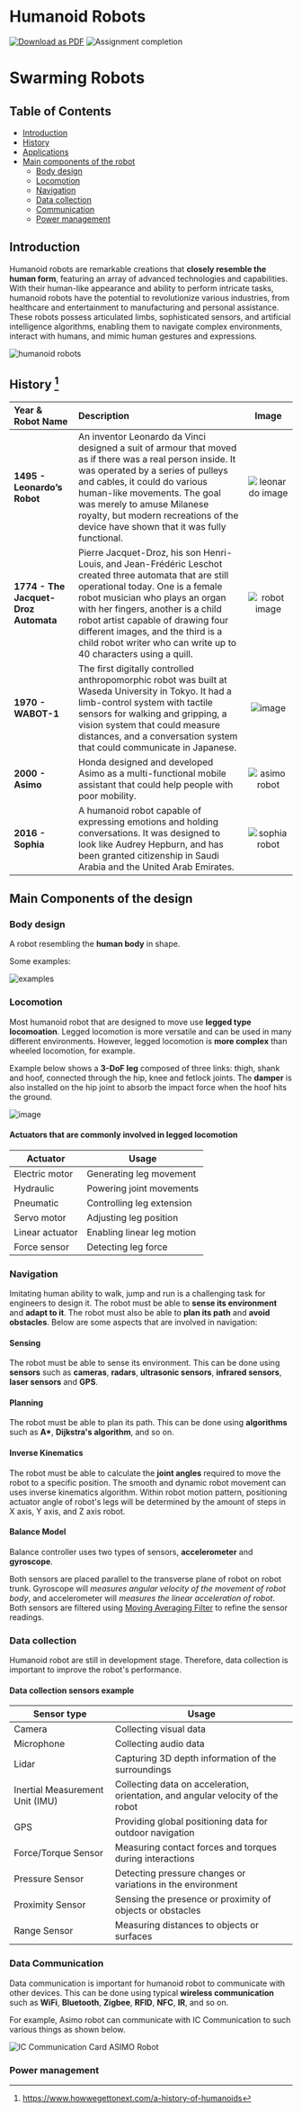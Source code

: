 # Humanoid Robots

[![Download as PDF](https://img.shields.io/badge/Download%20as%20PDF-EF3939?style=flat-square&logo=adobeacrobatreader&logoColor=white&color=black&labelColor=ec1c24)](https://mdtopdf.up.railway.app/convertPdf?url=https://github.com/iqfareez/MCTE-4362-Robotic-Hardware/blob/main/Week11/Humanoid.md)
![Assignment completion](https://img.shields.io/badge/Status-In%20progress-yellow?style=flat-square)

# Swarming Robots

## Table of Contents

- [Introduction](#introduction)
- [History](#history)
- [Applications](#applications)
- [Main components of the robot](#main-components-of-the-vehicle)
  - [Body design](#body-design)
  - [Locomotion](#Locomotion)
  - [Navigation](#navigation)
  - [Data collection](#data-collection)
  - [Communication](#communication)
  - [Power management](#power-management)

## Introduction

Humanoid robots are remarkable creations that **closely resemble the human form**, featuring an array of advanced technologies and capabilities. With their human-like appearance and ability to perform intricate tasks, humanoid robots have the potential to revolutionize various industries, from healthcare and entertainment to manufacturing and personal assistance. These robots possess articulated limbs, sophisticated sensors, and artificial intelligence algorithms, enabling them to navigate complex environments, interact with humans, and mimic human gestures and expressions.

![humanoid robots](https://github.com/iqfareez/MCTE-4362-Robotic-Hardware/assets/60868965/f60ae85a-0565-4407-b578-84e538f9d252)

## History [^1]

| Year & Robot Name                    | Description                                                                                                                                                                                                                                                                                                                                                       |                                                                                                 Image                                                                                                  |
| :----------------------------------- | :---------------------------------------------------------------------------------------------------------------------------------------------------------------------------------------------------------------------------------------------------------------------------------------------------------------------------------------------------------------- | :----------------------------------------------------------------------------------------------------------------------------------------------------------------------------------------------------: |
| **1495 - Leonardo’s Robot**          | An inventor Leonardo da Vinci designed a suit of armour that moved as if there was a real person inside. It was operated by a series of pulleys and cables, it could do various human-like movements. The goal was merely to amuse Milanese royalty, but modern recreations of the device have shown that it was fully functional.                                |                                       ![leonardo image](https://upload.wikimedia.org/wikipedia/commons/thumb/4/45/Leonardo-Robot3.jpg/440px-Leonardo-Robot3.jpg)                                       |
| **1774 - The Jacquet-Droz Automata** | Pierre Jacquet-Droz, his son Henri-Louis, and Jean-Frédéric Leschot created three automata that are still operational today. One is a female robot musician who plays an organ with her fingers, another is a child robot artist capable of drawing four different images, and the third is a child robot writer who can write up to 40 characters using a quill. |                          ![robot image](https://images.squarespace-cdn.com/content/v1/58bb0536893fc04255997b40/1534602058526-D1HXFNZSNJGU0IVWX0G5/Jaquet+Droz+History+4.jpg)                           |
| **1970 - WABOT-1**                   | The first digitally controlled anthropomorphic robot was built at Waseda University in Tokyo. It had a limb-control system with tactile sensors for walking and gripping, a vision system that could measure distances, and a conversation system that could communicate in Japanese.                                                                             |                                                ![image](https://bostonglobalforum.org/aiwsin/wp-content/uploads/sites/18/2021/01/c7d5b.179.large_.jpg)                                                 |
| **2000 - Asimo**                     | Honda designed and developed Asimo as a multi-functional mobile assistant that could help people with poor mobility.                                                                                                                                                                                                                                              | ![asimo robot](https://www.cnet.com/a/img/resize/eda639c60821807e9759bb305152838b58ff5c3e/hub/2014/04/17/94b3b33e-eda0-459d-a5e2-7a75c7b3e80a/485318345.jpg?auto=webp&fit=crop&height=1200&width=1200) |
| **2016 - Sophia**                    | A humanoid robot capable of expressing emotions and holding conversations. It was designed to look like Audrey Hepburn, and has been granted citizenship in Saudi Arabia and the United Arab Emirates.                                                                                                                                                            |                         ![sophia robot](https://upload.wikimedia.org/wikipedia/commons/1/1e/Sophia_at_the_AI_for_Good_Global_Summit_2018_%2827254369347%29_%28cropped%29.jpg)                          |

[^1]: https://www.howwegettonext.com/a-history-of-humanoids

## Main Components of the design

### Body design

A robot resembling the **human body** in shape.

Some examples:

![examples](https://media.springernature.com/lw685/springer-static/image/art%3A10.1007%2Fs43154-021-00050-9/MediaObjects/43154_2021_50_Fig1_HTML.png)

### Locomotion

Most humanoid robot that are designed to move use **legged type locomoation**. Legged locomotion is more versatile and can be used in many different environments. However, legged locomotion is **more complex** than wheeled locomotion, for example.

Example below shows a **3-DoF leg** composed of three links: thigh, shank and hoof, connected through the hip, knee and fetlock joints. The **damper** is also installed on the hip joint to absorb the impact force when the hoof hits the ground.

![image](https://github.com/iqfareez/MCTE-4362-Robotic-Hardware/assets/60868965/6610b7da-5e09-4baf-ac5d-77badf474eec)

#### Actuators that are commonly involved in legged locomotion

| Actuator        | Usage                      |
| --------------- | -------------------------- |
| Electric motor  | Generating leg movement    |
| Hydraulic       | Powering joint movements   |
| Pneumatic       | Controlling leg extension  |
| Servo motor     | Adjusting leg position     |
| Linear actuator | Enabling linear leg motion |
| Force sensor    | Detecting leg force        |

### Navigation

Imitating human ability to walk, jump and run is a challenging task for engineers to design it. The robot must be able to **sense its environment** and **adapt to it**. The robot must also be able to **plan its path** and **avoid obstacles**. Below are some aspects that are involved in navigation:

#### Sensing

The robot must be able to sense its environment. This can be done using **sensors** such as **cameras**, **radars**, **ultrasonic sensors**, **infrared sensors**, **laser sensors** and **GPS**.

#### Planning

The robot must be able to plan its path. This can be done using **algorithms** such as **A\***, **Dijkstra's algorithm**, and so on.

#### Inverse Kinematics

The robot must be able to calculate the **joint angles** required to move the robot to a specific position. The smooth and dynamic robot movement can uses inverse kinematics algorithm. Within robot motion pattern, positioning actuator angle of robot's legs will be determined by the amount of steps in X axis, Y axis, and Z axis robot.

#### Balance Model

Balance controller uses two types of sensors, **accelerometer** and **gyroscope**.

Both sensors are placed parallel to the transverse plane of robot on robot trunk. Gyroscope will _measures angular velocity of the movement of robot body_, and accelerometer will _measures the linear acceleration of robot_. Both sensors are filtered using [Moving Averaging Filter](https://www.analog.com/media/en/technical-documentation/dsp-book/dsp_book_ch15.pdf) to refine the sensor readings.

### Data collection

Humanoid robot are still in development stage. Therefore, data collection is important to improve the robot's performance.

#### Data collection sensors example

| Sensor type                     | Usage                                                                           |
| ------------------------------- | ------------------------------------------------------------------------------- |
| Camera                          | Collecting visual data                                                          |
| Microphone                      | Collecting audio data                                                           |
| Lidar                           | Capturing 3D depth information of the surroundings                              |
| Inertial Measurement Unit (IMU) | Collecting data on acceleration, orientation, and angular velocity of the robot |
| GPS                             | Providing global positioning data for outdoor navigation                        |
| Force/Torque Sensor             | Measuring contact forces and torques during interactions                        |
| Pressure Sensor                 | Detecting pressure changes or variations in the environment                     |
| Proximity Sensor                | Sensing the presence or proximity of objects or obstacles                       |
| Range Sensor                    | Measuring distances to objects or surfaces                                      |

### Data Communication

Data communication is important for humanoid robot to communicate with other devices. This can be done using typical **wireless communication** such as **WiFi**, **Bluetooth**, **Zigbee**, **RFID**, **NFC**, **IR**, and so on.

For example, Asimo robot can communicate with IC Communication to such various things as shown below.

![IC Communication Card ASIMO Robot](https://github.com/iqfareez/MCTE-4362-Robotic-Hardware/assets/60868965/5f43e1a9-05ac-4b4b-af4a-a40d5e05d726)

### Power management
